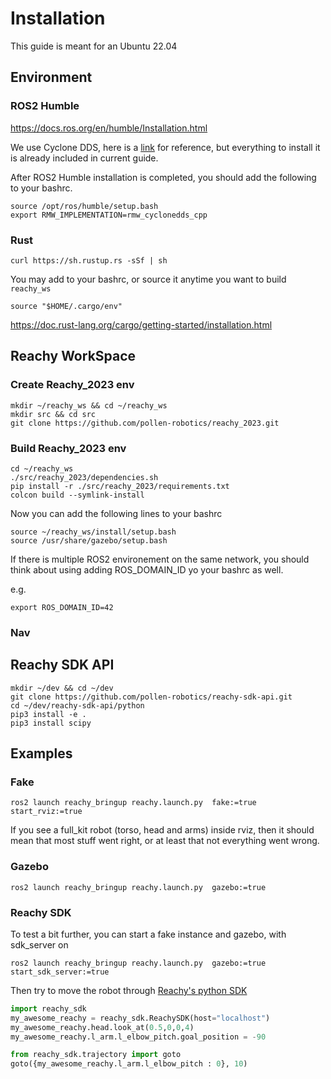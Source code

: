 # Installation
This guide is meant for an Ubuntu 22.04
## Environment
### ROS2 Humble
https://docs.ros.org/en/humble/Installation.html

We use Cyclone DDS, here is a [link](https://docs.ros.org/en/humble/Installation/DDS-Implementations/Working-with-Eclipse-CycloneDDS.html) 
for reference, but everything to install it is already included in current guide.

After ROS2 Humble installation is completed, you should add the following to your bashrc.
```commandline
source /opt/ros/humble/setup.bash
export RMW_IMPLEMENTATION=rmw_cyclonedds_cpp
```

### Rust
```commandline
curl https://sh.rustup.rs -sSf | sh
```

You may add to your bashrc, or source it anytime you want to build `reachy_ws`
```commandline
source "$HOME/.cargo/env"
```

https://doc.rust-lang.org/cargo/getting-started/installation.html


## Reachy WorkSpace
### Create Reachy_2023 env

```commandline
mkdir ~/reachy_ws && cd ~/reachy_ws
mkdir src && cd src
git clone https://github.com/pollen-robotics/reachy_2023.git
```



### Build Reachy_2023 env

```commandline
cd ~/reachy_ws
./src/reachy_2023/dependencies.sh
pip install -r ./src/reachy_2023/requirements.txt
colcon build --symlink-install
```

Now you can add the following lines to your bashrc
```commandline
source ~/reachy_ws/install/setup.bash
source /usr/share/gazebo/setup.bash
```

If there is multiple ROS2 environement on the same network, you should think about using adding ROS_DOMAIN_ID yo your bashrc as well.

e.g.
```commandline
export ROS_DOMAIN_ID=42
```
### Nav


## Reachy SDK API

```commandline
mkdir ~/dev && cd ~/dev
git clone https://github.com/pollen-robotics/reachy-sdk-api.git
cd ~/dev/reachy-sdk-api/python
pip3 install -e .
pip3 install scipy
```

## Examples

### Fake

```commandline
ros2 launch reachy_bringup reachy.launch.py  fake:=true start_rviz:=true
```

If you see a full_kit robot (torso, head and arms) inside rviz, then it should mean that most stuff
went right, or at least that not everything went wrong.

### Gazebo
```commandline
ros2 launch reachy_bringup reachy.launch.py  gazebo:=true
```

### Reachy SDK
To test a bit further, you can start a fake instance and gazebo, with sdk_server on
```commandline
ros2 launch reachy_bringup reachy.launch.py  gazebo:=true start_sdk_server:=true
```
Then try to move the robot through [Reachy's python SDK](https://github.com/pollen-robotics/reachy-sdk)
```python
import reachy_sdk
my_awesome_reachy = reachy_sdk.ReachySDK(host="localhost")
my_awesome_reachy.head.look_at(0.5,0,0,4)
my_awesome_reachy.l_arm.l_elbow_pitch.goal_position = -90

from reachy_sdk.trajectory import goto
goto({my_awesome_reachy.l_arm.l_elbow_pitch : 0}, 10)

```
